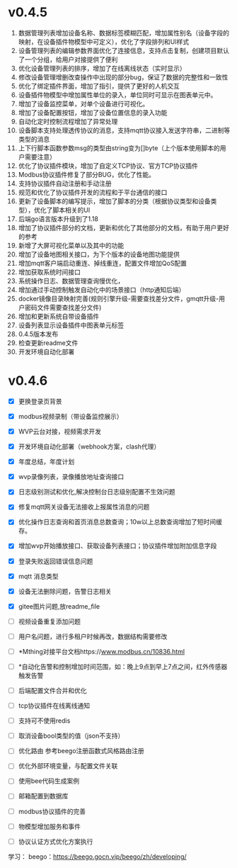 # v0.4.5
1. 数据管理列表增加设备名称、数据标签模糊匹配，增加属性别名（设备字段的映射，在设备插件物模型中可定义），优化了字段排列和UI样式
2. 设备管理列表的编辑参数界面优化了连接信息，支持点击复制，创建项目默认了一个分组，给用户对接提供了便利
3. 优化设备管理列表的排序，增加了在线离线状态（实时显示）
4. 修改设备管理增删改查操作中出现的部分bug，保证了数据的完整性和一致性
5. 优化了绑定插件界面，增加了指引，提供了更好的人机交互
6. 设备插件物模型中增加属性单位的录入，单位同时可显示在图表单元中。
7. 增加了设备监控菜单，对单个设备进行可视化。
8. 增加了设备配置按钮，增加了设备位置信息的录入功能
9. 自动化定时控制流程增加了异常处理
10. 设备脚本支持处理透传协议的消息，支持mqtt协议接入发送字符串，二进制等类型的消息
11. 上下行脚本函数参数msg的类型由string变为[]byte（上个版本使用脚本的用户需要注意）
12. 优化了协议插件模块，增加了自定义TCP协议、官方TCP协议插件
13. Modbus协议插件修复了部分BUG，优化了性能。
14. 支持协议插件自动注册和手动注册
15. 规范和优化了协议插件开发的流程和于平台通信的接口
16. 更新了设备脚本的编写提示，增加了脚本的分类（根据协议类型和设备类型），优化了脚本相关的UI
17. 后端go语言版本升级到了1.18
18. 增加了协议插件部分的文档，更新和优化了其他部分的文档，有助于用户更好的参考
19. 新增了大屏可视化菜单以及其中的功能
20. 增加了设备地图相关接口，为下个版本的设备地图功能提供
21. 增加mqtt客户端启动重连、掉线重连，配置文件增加QoS配置
22. 增加获取系统时间接口
23. 系统操作日志、数据管理查询慢优化，
24. 增加通过手动控制触发自动化中的场景接口（http通知后端）
25. docker镜像目录映射完善(规则引擎升级-需要查找差分文件，gmqtt升级-用户密码文件需要查找差分文件)
26. 增加和更新系统自带设备插件
27. 设备列表显示设备插件中图表单元标签
28. 0.4.5版本发布
29. 检查更新readme文件
30. 开发环境自动化部署
# v0.4.6
- [x] 更换登录页背景
- [x] modbus视频录制（带设备监控展示）
- [x] WVP云台对接，视频需求开发
- [x] 开发环境自动化部署（webhook方案，clash代理）
- [x] 年度总结，年度计划
- [x] wvp录像列表，录像播放地址查询接口
- [x] 日志级别测试和优化,解决控制台日志级别配置不生效问题
- [x] 修复mqtt网关设备无法接收上报属性消息的问题
- [x] 优化操作日志查询和首页消息总数查询；10w以上总数查询增加了短时间缓存。
- [x] 增加wvp开始播放接口、获取设备列表接口；协议插件增加附加信息字段
- [x] 登录失败返回错误信息问题
- [x] mqtt 消息类型
- [x] 设备无法删除问题，告警日志相关
- [x] gitee图片问题,放readme_file
- [ ] 视频设备重复添加问题
- [ ] 用户名问题，进行多租户时候再改，数据结构需要修改
- [ ] *Mthing对接平台文档https://www.modbus.cn/10836.html
- [ ] *自动化告警和控制增加时间范围，如：晚上9点到早上7点之间，红外传感器触发告警
- [ ] 后端配置文件合并和优化
- [ ] tcp协议插件在线离线通知
- [ ] 支持可不使用redis
- [ ] 取消设备bool类型的值（json不支持）
- [ ] 优化路由 参考beego注册函数式风格路由注册
- [ ] 优化外部环境变量，与配置文件关联
- [ ] 使用bee代码生成案例
- [ ] 邮箱配置到数据库
- [ ] modbus协议插件的完善
- [ ] 物模型增加服务和事件
- [ ] 协议认证方式优化方案执行


学习：
beego：https://beego.gocn.vip/beego/zh/developing/
